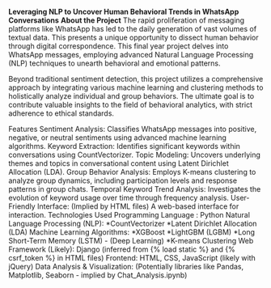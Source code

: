 **Leveraging NLP to Uncover Human Behavioral Trends in WhatsApp Conversations**
**About the Project**
The rapid proliferation of messaging platforms like WhatsApp has led to the daily generation of vast volumes of textual data. This presents a unique opportunity to dissect human behavior through digital correspondence. This final year project delves into WhatsApp messages, employing advanced Natural Language Processing (NLP) techniques to unearth behavioral and emotional patterns.

Beyond traditional sentiment detection, this project utilizes a comprehensive approach by integrating various machine learning and clustering methods to holistically analyze individual and group behaviors. The ultimate goal is to contribute valuable insights to the field of behavioral analytics, with strict adherence to ethical standards.

Features
Sentiment Analysis: Classifies WhatsApp messages into positive, negative, or neutral sentiments using advanced machine learning algorithms.
Keyword Extraction: Identifies significant keywords within conversations using CountVectorizer.
Topic Modeling: Uncovers underlying themes and topics in conversational content using Latent Dirichlet Allocation (LDA).
Group Behavior Analysis: Employs K-means clustering to analyze group dynamics, including participation levels and response patterns in group chats.
Temporal Keyword Trend Analysis: Investigates the evolution of keyword usage over time through frequency analysis.
User-Friendly Interface: (Implied by HTML files) A web-based interface for interaction.
Technologies Used
Programming Language : Python
Natural Language Processing (NLP):
*CountVectorizer
*Latent Dirichlet Allocation (LDA)
Machine Learning Algorithms:
*XGBoost
*LightGBM (LGBM)
*Long Short-Term Memory (LSTM) - (Deep Learning)
*K-means Clustering
Web Framework (Likely): Django (inferred from {% load static %} and {% csrf_token %} in HTML files)
Frontend: HTML, CSS, JavaScript (likely with jQuery)
Data Analysis & Visualization: (Potentially libraries like Pandas, Matplotlib, Seaborn - implied by Chat_Analysis.ipynb)
